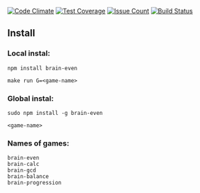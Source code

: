 [![Code Climate](https://codeclimate.com/github/CountJr/js_l1_brain_games-s12/badges/gpa.svg)](https://codeclimate.com/github/CountJr/js_l1_brain_games-s12) [![Test Coverage](https://codeclimate.com/github/CountJr/js_l1_brain_games-s12/badges/coverage.svg)](https://codeclimate.com/github/CountJr/js_l1_brain_games-s12/coverage) [![Issue Count](https://codeclimate.com/github/CountJr/js_l1_brain_games-s12/badges/issue_count.svg)](https://codeclimate.com/github/CountJr/js_l1_brain_games-s12) [![Build Status](https://travis-ci.org/CountJr/js_l1_brain_games-s12.svg?branch=master)](https://travis-ci.org/CountJr/js_l1_brain_games-s12)

## Install

### Local instal:
```
npm install brain-even

make run G=<game-name>
```

### Global instal:
```
sudo npm install -g brain-even

<game-name>
```
### Names of games:
```
brain-even
brain-calc
brain-gcd
brain-balance
brain-progression
```
